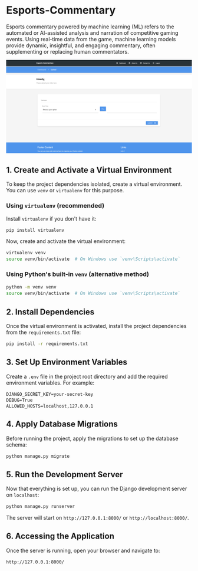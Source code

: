 # Esports-Commentary
Esports commentary powered by machine learning (ML) refers to the automated or AI-assisted analysis and narration of competitive gaming events. Using real-time data from the game, machine learning models provide dynamic, insightful, and engaging commentary, often supplementing or replacing human commentators.

![Alt text](assets/UI.png)


## 1. Create and Activate a Virtual Environment

To keep the project dependencies isolated, create a virtual environment. You can use `venv` or `virtualenv` for this purpose.

### Using `virtualenv` (recommended)

Install `virtualenv` if you don't have it:

```bash
pip install virtualenv
```

Now, create and activate the virtual environment:

```bash
virtualenv venv
source venv/bin/activate  # On Windows use `venv\Scripts\activate`
```

### Using Python's built-in `venv` (alternative method)

```bash
python -m venv venv
source venv/bin/activate  # On Windows use `venv\Scripts\activate`
```

## 2. Install Dependencies

Once the virtual environment is activated, install the project dependencies from the `requirements.txt` file:

```bash
pip install -r requirements.txt
```

## 3. Set Up Environment Variables

Create a `.env` file in the project root directory and add the required environment variables. For example:

```plaintext
DJANGO_SECRET_KEY=your-secret-key
DEBUG=True
ALLOWED_HOSTS=localhost,127.0.0.1
```

## 4. Apply Database Migrations

Before running the project, apply the migrations to set up the database schema:

```bash
python manage.py migrate
```

## 5. Run the Development Server

Now that everything is set up, you can run the Django development server on `localhost`:

```bash
python manage.py runserver
```

The server will start on `http://127.0.0.1:8000/` or `http://localhost:8000/`.

## 6. Accessing the Application

Once the server is running, open your browser and navigate to:

```bash
http://127.0.0.1:8000/
```


